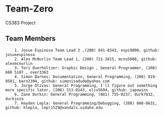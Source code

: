 # Team-Zero
CS383 Project


## Team Members
		1. Josue Espinosa Team Lead 2 ,(208) 841-8343, espi9890, github: josueespinosa
		2. Alex McNurlin Team Lead 1, (208) 721-3815, mcnu5088, github: alexmcnurlin
		3. Tori Overholtzer: Graphic Design , General Programmer, (208) 660 5107 , over3363
		4. Simon Barnes: Documentation, General Programming, (208) 919-9581, barn2394, github: simonisadude@yahoo.com
		5. Jorge Olivas: General Programming, I'll figure out something more specific later, (208) 313-0143, oliv5694, github: japowins
		6. Zane Durkin: General Programming, (801) 755-0237, durk7832, durkinza
		7. Hayden Lepla: General Programming/Debugging, (208) 608-8631, github: hlepla, lepl1529@vandals.uidaho.edu
